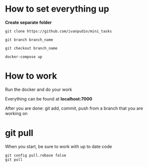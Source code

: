 # How to set everything up

**Create separate folder**

```
git clone https://github.com/ivanpudin/mini_tasks

git branch branch_name

git checkout branch_name

docker-compose up
```

# How to work

Run the docker and do your work

Everything can be found at **localhost:7000**

After you are done: git add, commit, push from a branch that you are working on

# git pull

When you start, be sure to work with up to date code

```
git config pull.rebase false
git pull
```
